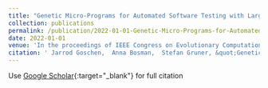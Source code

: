 ```yaml
---
title: "Genetic Micro-Programs for Automated Software Testing with Large Path Coverage"
collection: publications
permalink: /publication/2022-01-01-Genetic-Micro-Programs-for-Automated-Software-Testing-with-Large-Path-Coverage
date: 2022-01-01
venue: 'In the proceedings of IEEE Congress on Evolutionary Computation (CEC)'
citation: ' Jarrod Goschen,  Anna Bosman,  Stefan Gruner, &quot;Genetic Micro-Programs for Automated Software Testing with Large Path Coverage.&quot; In the proceedings of IEEE Congress on Evolutionary Computation (CEC), 2022.'
---
```

Use [Google Scholar](https://scholar.google.com/scholar?q=Genetic+Micro+Programs+for+Automated+Software+Testing+with+Large+Path+Coverage){:target="_blank"} for full citation